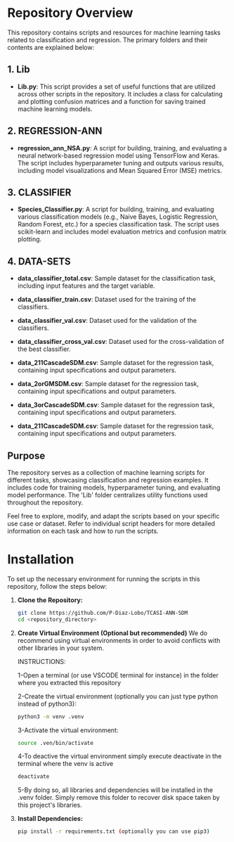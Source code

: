 # Repository Overview

This repository contains scripts and resources for machine learning tasks related to classification and regression. The primary folders and their contents are explained below:

## 1. Lib
   - **Lib.py**: This script provides a set of useful functions that are utilized across other scripts in the repository. It includes a class for calculating and plotting confusion matrices and a function for saving trained machine learning models.

## 2. REGRESSION-ANN
   - **regression_ann_NSA.py**: A script for building, training, and evaluating a neural network-based regression model using TensorFlow and Keras. The script includes hyperparameter tuning and outputs various results, including model visualizations and Mean Squared Error (MSE) metrics.

## 3. CLASSIFIER
   - **Species_Classifier.py**: A script for building, training, and evaluating various classification models (e.g., Naive Bayes, Logistic Regression, Random Forest, etc.) for a species classification task. The script uses scikit-learn and includes model evaluation metrics and confusion matrix plotting.

## 4. DATA-SETS
   - **data_classifier_total.csv**: Sample dataset for the classification task, including input features and the target variable.

   - **data_classifier_train.csv**: Dataset used for the training of the classifiers.

   - **data_classifier_val.csv**: Dataset used for the validation of the classifiers.

   - **data_classifier_cross_val.csv**: Dataset used for the cross-validation of the best classifier.

   - **data_211CascadeSDM.csv**: Sample dataset for the regression task, containing input specifications and output parameters.

   - **data_2orGMSDM.csv**: Sample dataset for the regression task, containing input specifications and output parameters.

   - **data_3orCascadeSDM.csv**: Sample dataset for the regression task, containing input specifications and output parameters.

   - **data_211CascadeSDM.csv**: Sample dataset for the regression task, containing input specifications and output parameters.

## Purpose
The repository serves as a collection of machine learning scripts for different tasks, showcasing classification and regression examples. It includes code for training models, hyperparameter tuning, and evaluating model performance. The 'Lib' folder centralizes utility functions used throughout the repository.

Feel free to explore, modify, and adapt the scripts based on your specific use case or dataset. Refer to individual script headers for more detailed information on each task and how to run the scripts.

# Installation

To set up the necessary environment for running the scripts in this repository, follow the steps below:

1. **Clone the Repository:**
   ```bash
   git clone https://github.com/P-Diaz-Lobo/TCASI-ANN-SDM
   cd <repository_directory>

2. **Create Virtual Environment (Optional but recommended)**
   We do recommend using virtual environments in order to avoid conflicts with other libraries in your system. 

   INSTRUCTIONS:
   
   1-Open a terminal (or use VSCODE terminal for instance) in the folder where you extracted this repository
   
   2-Create the virtual environment (optionally you can just type python instead of python3):
   ```bash
   python3 -m venv .venv 
   ```
   
   3-Activate the virtual environment:
   ```bash
   source .ven/bin/activate
   ```
   4-To deactive the virtual environment simply execute deactivate in the terminal where the venv is active
   ```bash
   deactivate
   ```
   5-By doing so, all libraries and dependencies will be installed in the .venv folder. Simply remove this folder to recover disk space taken by this project's libraries.
   
   
4. **Install Dependencies:**
    ```bash
    pip install -r requirements.txt (optionally you can use pip3)
